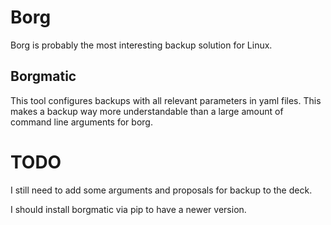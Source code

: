Borg
====

Borg is probably the most interesting backup solution for Linux.

Borgmatic
---------

This tool configures backups with all relevant parameters in yaml files.
This makes a backup way more understandable than a large amount of command line arguments for borg.

TODO
====

I still need to add some arguments and proposals for backup to the deck.

I should install borgmatic via pip to have a newer version.
